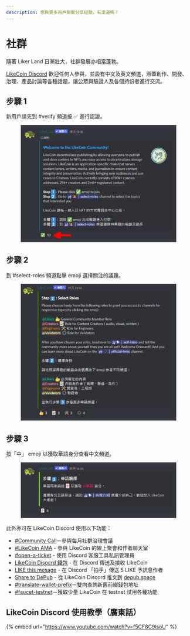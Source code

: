 ```yaml
---
description: 想與更多用戶聯繫分享經驗，有渠道嗎？
---
```


# 社群

隨著 Liker Land 日漸壯大，社群發展亦相當蓬勃。

[LikeCoin Discord](http://discord.gg/likecoin) 歡迎任何人參與，並設有中文及英文頻道，涵蓋創作、開發、治理、產品討論等各種話題，讓公眾與驗證人及各個持份者進行交流。

## 步驟 1

新用戶請先到 #verify 頻道按 ✅ 進行認證。

<figure><img src="../../.gitbook/assets/discord 1.png" alt=""><figcaption></figcaption></figure>

## 步驟 2

到 #select-roles 頻道點擊 emoji 選擇關注的議題。

<figure><img src="../../.gitbook/assets/discord 2.png" alt=""><figcaption></figcaption></figure>

## 步驟 3

按「中」 emoji 以獲取華語身分查看中文頻道。

<figure><img src="../../.gitbook/assets/discord 3.png" alt=""><figcaption></figcaption></figure>

此外亦可在 LikeCoin Discord 使用以下功能：

* [#Community Call](community-call.md)－參與每月社群治理會議
* [#LikeCoin AMA](likecoin-ama.md) - 參與 LikeCoin 的線上聚會和作者聊天室
* [#open-a-ticket](open-a-ticket.md) - 使用 Discord 客服工具私訊管理員
* [LikeCoin Disocrd 錢包](discord-wallet.md) - 在 Discord 傳送及接收 LikeCoin
* [LIKE this mesage](like-this-mesage.md) - 在 Discord 「拍手」傳送 5 LIKE 予訊息作者
* [Share to DePub](../../user-guide/depub.space/from-likecoin-discord-to-depub.space.md) - 從 LikeCoin Discord 推文到 [depub.space](https://depub.space/)
* [#translate-wallet-prefix](translate-wallet-prefix.md)－雙向查詢新舊前綴錢包地址
* [#faucet-testnet](faucet-test.md)－獲取少量 LikeCoin 在 testnet 試用各種功能

## LikeCoin Discord 使用教學（廣東話）

{% embed url="https://www.youtube.com/watch?v=f5CF8C9lsoU" %}
